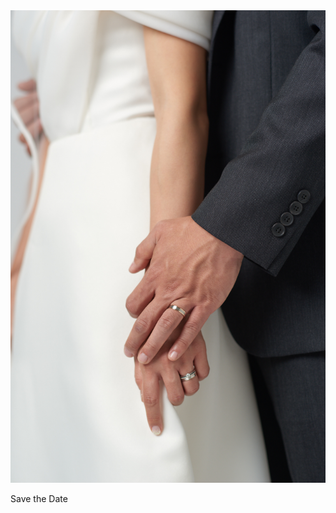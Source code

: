 <html>
<head>
  <title> Hellow World! </title>
  <link href="./CSS/styles.css" rel="stylesheet">

</head>
<body>
  <!--<h1> This is hompage1 </h1>-->
  <div class="user-wrap">
    <div class = "user-image">
        <img src="./Picture/240525 studioc2 0274.jpg">
    </div>
    <div class="user-text">
      <p>Save the Date</p>
    </div>
    
  </div>
</body>
</html>
